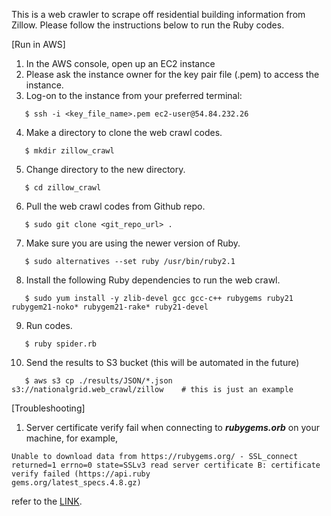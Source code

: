 This is a web crawler to scrape off residential building information from Zillow.
Please follow the instructions below to run the Ruby codes.

[Run in AWS]
1. In the AWS console, open up an EC2 instance 
2. Please ask the instance owner for the key pair file (.pem) to access the instance.
3. Log-on to the instance from your preferred terminal:
```
   $ ssh -i <key_file_name>.pem ec2-user@54.84.232.26
```
4. Make a directory to clone the web crawl codes.
```
   $ mkdir zillow_crawl 
```
5. Change directory to the new directory.
```
   $ cd zillow_crawl
```
6. Pull the web crawl codes from Github repo.
```
   $ sudo git clone <git_repo_url> .     
```
7. Make sure you are using the newer version of Ruby.
```
   $ sudo alternatives --set ruby /usr/bin/ruby2.1
```
8. Install the following Ruby dependencies to run the web crawl.
```
   $ sudo yum install -y zlib-devel gcc gcc-c++ rubygems ruby21 rubygem21-noko* rubygem21-rake* ruby21-devel
```
9. Run codes.
```
   $ ruby spider.rb
```
10. Send the results to S3 bucket (this will be automated in the future)
```
   $ aws s3 cp ./results/JSON/*.json  s3://nationalgrid.web_crawl/zillow    # this is just an example
```

[Troubleshooting]
1. Server certificate verify fail when connecting to ***rubygems.orb*** on your machine, for example,
```
Unable to download data from https://rubygems.org/ - SSL_connect returned=1 errno=0 state=SSLv3 read server certificate B: certificate verify failed (https://api.ruby
gems.org/latest_specs.4.8.gz)
```
refer to the [LINK](https://stackoverflow.com/questions/4528101/ssl-connect-returned-1-errno-0-state-sslv3-read-server-certificate-b-certificat?page=1&tab=active#tab-top).
 

